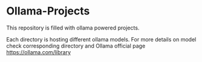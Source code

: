 # Ollama-Projects
This repository is filled with ollama powered projects.

Each directory is hosting different ollama models. 
For more details on model check corresponding directory and Ollama official page https://ollama.com/library 
